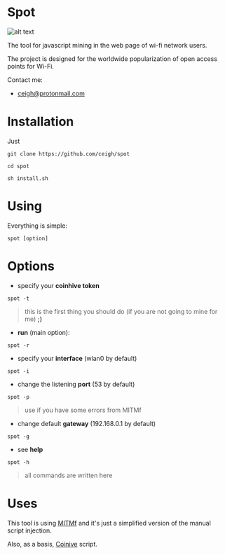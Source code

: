 # Spot
![alt text](http://images.vfl.ru/ii/1516389267/a4e487b2/20225448_m.png)

The tool for javascript mining in the web page of wi-fi network users.

The project is designed for the worldwide popularization of open access points for Wi-Fi.

Contact me:
- ceigh@protonmail.com

Installation
============

Just

`git clone https://github.com/ceigh/spot`

`cd spot`

`sh install.sh`

Using
=====
Everything is simple:

`spot [option]`

Options
=================
- specify your **coinhive token**

`spot -t`

> this is the first thing you should do (if you are not going to mine for me) **;)**


- **run** (main option):

`spot -r`


- specify your **interface** (wlan0 by default)

`spot -i`

- change the listening **port** (53 by default)

`spot -p`
> use if you have some errors from MITMf


- change default **gateway** (192.168.0.1 by default)

`spot -g`


- see **help**

`spot -h`
> all commands are written here

Uses
=====
This tool is using [MITMf](https://github.com/byt3bl33d3r/MITMf) and it's just a simplified version of the manual script injection.

Also, as a basis,  [Coinive](https://coinhive.com) script.
